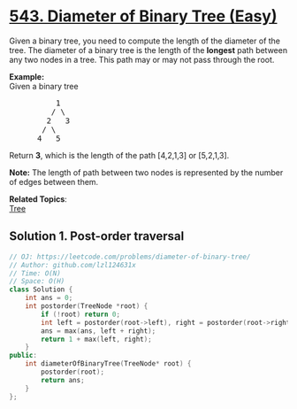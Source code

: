 # [543. Diameter of Binary Tree (Easy)](https://leetcode.com/problems/diameter-of-binary-tree/)

<p>
Given a binary tree, you need to compute the length of the diameter of the tree. The diameter of a binary tree is the length of the <b>longest</b> path between any two nodes in a tree. This path may or may not pass through the root.
</p>

<p>
<b>Example:</b><br>
Given a binary tree <br>
</p><pre>          1
         / \
        2   3
       / \     
      4   5    
</pre>
<p></p>
<p>
Return <b>3</b>, which is the length of the path [4,2,1,3] or [5,2,1,3].
</p>

<p><b>Note:</b>
The length of path between two nodes is represented by the number of edges between them.
</p>

**Related Topics**:  
[Tree](https://leetcode.com/tag/tree/)

## Solution 1. Post-order traversal

```cpp
// OJ: https://leetcode.com/problems/diameter-of-binary-tree/
// Author: github.com/lzl124631x
// Time: O(N)
// Space: O(H)
class Solution {
    int ans = 0;
    int postorder(TreeNode *root) {
        if (!root) return 0;
        int left = postorder(root->left), right = postorder(root->right);
        ans = max(ans, left + right);
        return 1 + max(left, right);
    }
public:
    int diameterOfBinaryTree(TreeNode* root) {
        postorder(root);
        return ans;
    }
};
```